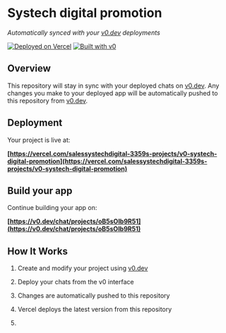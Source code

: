 # Systech digital promotion

*Automatically synced with your [v0.dev](https://v0.dev) deployments*

[![Deployed on Vercel](https://img.shields.io/badge/Deployed%20on-Vercel-black?style=for-the-badge&logo=vercel)](https://vercel.com/salessystechdigital-3359s-projects/v0-systech-digital-promotion)
[![Built with v0](https://img.shields.io/badge/Built%20with-v0.dev-black?style=for-the-badge)](https://v0.dev/chat/projects/oB5sOIb9R51)

## Overview

This repository will stay in sync with your deployed chats on [v0.dev](https://v0.dev).
Any changes you make to your deployed app will be automatically pushed to this repository from [v0.dev](https://v0.dev).

## Deployment

Your project is live at:

**[https://vercel.com/salessystechdigital-3359s-projects/v0-systech-digital-promotion](https://vercel.com/salessystechdigital-3359s-projects/v0-systech-digital-promotion)**

## Build your app

Continue building your app on:

**[https://v0.dev/chat/projects/oB5sOIb9R51](https://v0.dev/chat/projects/oB5sOIb9R51)**

## How It Works

1. Create and modify your project using [v0.dev](https://v0.dev)
2. Deploy your chats from the v0 interface
3. Changes are automatically pushed to this repository
4. Vercel deploys the latest version from this repository

5. 

